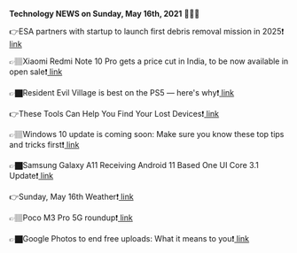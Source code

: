 <b>Technology NEWS on Sunday, May 16th, 2021</b> 📡📡📡 

👉ESA partners with startup to launch first debris removal mission in 2025❗️<a href='https://techblock.club/?p=11923'> link</a>

👉🏽Xiaomi Redmi Note 10 Pro gets a price cut in India, to be now available in open sale❗️<a href='https://techblock.club/?p=11925'> link</a>

👉🏿Resident Evil Village is best on the PS5 — here's why❗️<a href='https://techblock.club/?p=11927'> link</a>

👉These Tools Can Help You Find Your Lost Devices❗️<a href='https://techblock.club/?p=11929'> link</a>

👉🏽Windows 10 update is coming soon: Make sure you know these top tips and tricks first❗️<a href='https://techblock.club/?p=11931'> link</a>

👉🏿Samsung Galaxy A11 Receiving Android 11 Based One UI Core 3.1 Update❗️<a href='https://techblock.club/?p=11933'> link</a>

👉Sunday, May 16th Weather❗️<a href='https://techblock.club/?p=11935'> link</a>

👉🏽Poco M3 Pro 5G roundup❗️<a href='https://techblock.club/?p=11937'> link</a>

👉🏿Google Photos to end free uploads: What it means to you❗️<a href='https://techblock.club/?p=11939'> link</a>

